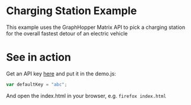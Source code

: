 # Charging Station Example

This example uses the GraphHopper Matrix API to pick a charging station for the overall fastest detour of an electric vehicle

# See in action

Get an API key [here](https://graphhopper.com/dashboard/) and put it in the demo.js:
```javascript
var defaultKey = "abc";
```

And open the index.html in your browser, e.g. `firefox index.html`
